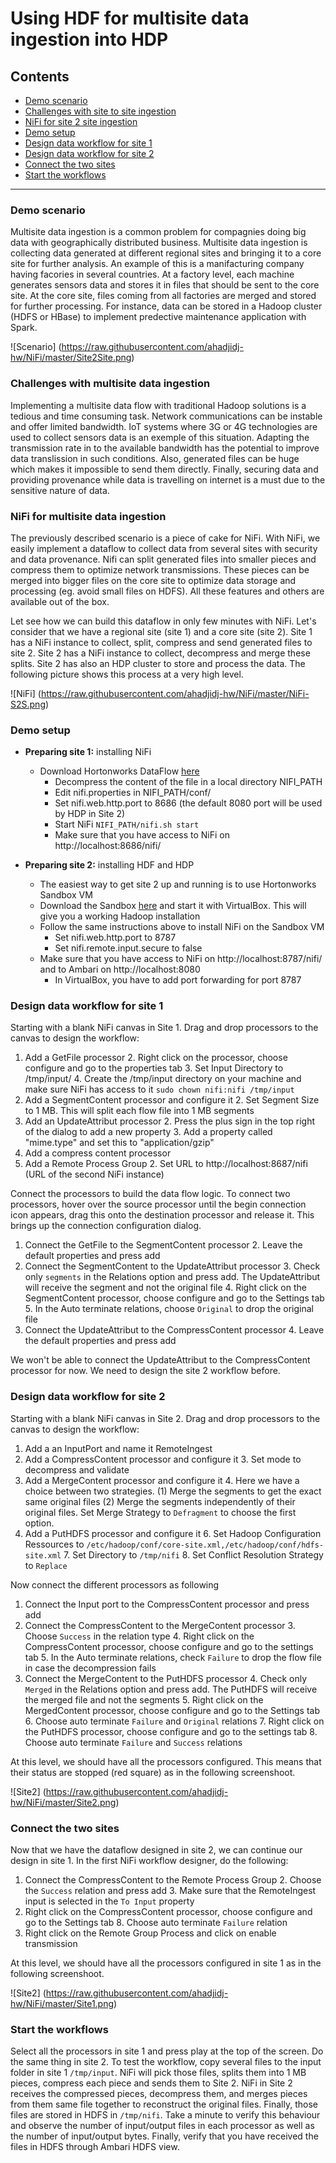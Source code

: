 # Using HDF for multisite data ingestion into HDP

## Contents
  - [Demo scenario](https://github.com/ahadjidj-hw/NiFi/blob/master/Site2Site-HDP-Ingestion.md#demo-scenario)
  - [Challenges with site to site ingestion](https://github.com/ahadjidj-hw/NiFi/blob/master/Site2Site-HDP-Ingestion.md#challenges-with-site-to-site-ingestion)
  - [NiFi for site 2 site ingestion](https://github.com/ahadjidj-hw/NiFi/blob/master/Site2Site-HDP-Ingestion.md#nifi-for-site-2-site-ingestion)
  - [Demo setup](https://github.com/ahadjidj-hw/NiFi/blob/master/Site2Site-HDP-Ingestion.md#demo-setup)
  - [Design data workflow for site 1](https://github.com/ahadjidj-hw/NiFi/blob/master/Site2Site-HDP-Ingestion.md#design-data-workflow-for-site-1)
  - [Design data workflow for site 2](https://github.com/ahadjidj-hw/NiFi/blob/master/Site2Site-HDP-Ingestion.md#design-data-workflow-for-site-2)
  - [Connect the two sites](https://github.com/ahadjidj-hw/NiFi/blob/master/Site2Site-HDP-Ingestion.md#connect-the-two-sites)
  - [Start the workflows](https://github.com/ahadjidj-hw/NiFi/blob/master/Site2Site-HDP-Ingestion.md#start-the-workflows)
  
---------------
  
### Demo scenario
Multisite data ingestion is a common problem for compagnies doing big data with geographically distributed business. 
Multisite data ingestion is collecting data generated at different regional sites and bringing it to a core site for further analysis. 
An example of this is a manifacturing company having facories in several countries. 
At a factory level, each machine generates sensors data and stores it in files that should be sent to the core site. 
At the core site, files coming from all factories are merged and stored for further processing. 
For instance, data can be stored in a Hadoop cluster (HDFS or HBase) to implement predective maintenance application with Spark.

![Scenario] (https://raw.githubusercontent.com/ahadjidj-hw/NiFi/master/Site2Site.png)

### Challenges with multisite data ingestion
Implementing a multisite data flow with traditional Hadoop solutions is a tedious and time consuming task. 
Network communications can be instable and offer limited bandwidth. 
IoT systems where 3G or 4G technologies are used to collect sensors data is an exemple of this situation.
Adapting the transmission rate in to the available bandwidth has the potential to improve data translission in such conditions. 
Also, generated files can be huge which makes it impossible to send them directly. 
Finally, securing data and providing provenance while data is travelling on internet is a must due to the sensitive nature of data.

### NiFi for multisite data ingestion
The previously described scenario is a piece of cake for NiFi. With NiFi, we easily implement a dataflow to collect data from several sites with security and data provenance.
Nifi can split generated files into smaller pieces and compress them to optimize network transmissions. 
These pieces can be merged into bigger files on the core site to optimize data storage and processing (eg. avoid small files on HDFS).
All these features and others are available out of the box.

Let see how we can build this dataflow in only few minutes with NiFi. Let's consider that we have a regional site (site 1) and a core site (site 2).
Site 1 has a NiFi instance to collect, split, compress and send generated files to site 2. Site 2 has a NiFi instance to collect, decompress and merge these splits.
Site 2 has also an HDP cluster to store and process the data. The following picture shows this process at a very high level.

![NiFi] (https://raw.githubusercontent.com/ahadjidj-hw/NiFi/master/NiFi-S2S.png)

### Demo setup

- **Preparing site 1:** installing NiFi
  - Download Hortonworks DataFlow [here](http://hortonworks.com/hdp/downloads/#hdf)
	- Decompress the content of the file in a local directory NIFI_PATH
	- Edit nifi.properties in NIFI_PATH/conf/
	- Set nifi.web.http.port to 8686 (the default 8080 port will be used by HDP in Site 2)
	- Start NiFi `NIFI_PATH/nifi.sh start`
	- Make sure that you have access to NiFi on http://localhost:8686/nifi/
	
- **Preparing site 2:** installing HDF and HDP
  - The easiest way to get site 2 up and running is to use Hortonworks Sandbox VM
  - Download the Sandbox [here](http://hortonworks.com/products/hortonworks-sandbox/#install) and start it with VirtualBox. This will give you a working Hadoop installation
  - Follow the same instructions above to install NiFi on the Sandbox VM
    - Set nifi.web.http.port to 8787
    - Set nifi.remote.input.secure to false
  - Make sure that you have access to NiFi on http://localhost:8787/nifi/ and to Ambari on http://localhost:8080
    - In VirtualBox, you have to add port forwarding for port 8787
    
### Design data workflow for site 1

Starting with a blank NiFi canvas in Site 1. Drag and drop processors to the canvas to design the workflow:

1. Add a GetFile processor
	2. Right click on the processor, choose configure and go to the properties tab
	3. Set Input Directory to /tmp/input/
	4. Create the /tmp/input directory on your machine and make sure NiFi has access to it `sudo chown nifi:nifi /tmp/input`
1. Add a SegmentContent processor and configure it
	2. Set Segment Size to 1 MB. This will split each flow file into 1 MB segments
1. Add an UpdateAttribut processor
	2. Press the plus sign in the top right of the dialog to add a new property
	3. Add a property called "mime.type" and set this to "application/gzip"
1. Add a compress content processor
1. Add a Remote Process Group
	2. Set URL to http://localhost:8687/nifi (URL of the second NiFi instance)

Connect the processors to build the data flow logic. To connect two processors, hover over the source processor until the begin connection icon appears, drag this onto the destination processor and release it. This brings up the connection configuration dialog.

1. Connect the GetFile to the SegmentContent processor
	2. Leave the default properties and press add
2. Connect the SegmentContent to the UpdateAttribut processor
	3. Check only `segments` in the Relations option and press add. The UpdateAttribut will receive the segment and not the original file
	4. Right click on the SegmentContent processor, choose configure and go to the Settings tab
	5. In the Auto terminate relations, choose `Original` to drop the original file
3. Connect the UpdateAttribut to the CompressContent processor
	4. Leave the default properties and press add

We won't be able to connect the UpdateAttribut to the CompressContent processor for now. We need to design the site 2 workflow before.

### Design data workflow for site 2

Starting with a blank NiFi canvas in Site 2. Drag and drop processors to the canvas to design the workflow:

1. Add a an InputPort and name it RemoteIngest
2. Add a CompressContent processor and configure it
	3. Set mode to decompress and validate
3. Add a MergeContent processor and configure it 
	4. Here we have a choice between two strategies. (1) Merge the segments to get the exact same original files (2) Merge the segments independently of their original files. Set Merge Strategy to `Defragment` to choose the first option.
5. Add a PutHDFS processor and configure it
	6. Set Hadoop Configuration Ressources to `/etc/hadoop/conf/core-site.xml,/etc/hadoop/conf/hdfs-site.xml` 
	7. Set Directory to `/tmp/nifi`
	8. Set Conflict Resolution Strategy to `Replace`

Now connect the different processors as following

1. Connect the Input port to the CompressContent processor and press add
2. Connect the CompressContent to the MergeContent processor
	3. Choose `Success` in the relation type
	4. Right click on the CompressContent processor, choose configure and go to the settings tab
	5. In the Auto terminate relations, check `Failure` to drop the flow file in case the decompression fails
3. Connect the MergeContent to the PutHDFS processor
	4. Check only `Merged` in the Relations option and press add. The PutHDFS will receive the merged file and not the segments
	5. Right click on the MergedContent processor, choose configure and go to the Settings tab
	6. Choose auto terminate `Failure` and `Original` relations
	7. Right click on the PutHDFS processor, choose configure and go to the settings tab
	8. Choose auto terminate `Failure` and `Success` relations

At this level, we should have all the processors configured. This means that their status are stopped (red square) as in the following screenshoot.

![Site2] (https://raw.githubusercontent.com/ahadjidj-hw/NiFi/master/Site2.png)

### Connect the two sites

Now that we have the dataflow designed in site 2, we can continue our design in site 1. In the first NiFi workflow designer, do the following:

1. Connect the CompressContent to the Remote Process Group
	2. Choose the `Success` relation and press add
	3. Make sure that the RemoteIngest input is selected in the `To Input` property
4. Right click on the CompressContent processor, choose configure and go to the Settings tab
	8. Choose auto terminate `Failure` relation
9. Right click on the Remote Group Process and click on enable transmission

At this level, we should have all the processors configured in site 1 as in the following screenshoot.

![Site2] (https://raw.githubusercontent.com/ahadjidj-hw/NiFi/master/Site1.png)

### Start the workflows

Select all the processors in site 1 and press play at the top of the screen. Do the same thing in site 2. To test the workflow, copy several files to the input folder in site 1 `/tmp/input`. NiFi will pick those files, splits them into 1 MB pieces, compress each piece and sends them to Site 2. NiFi in Site 2 receives the compressed pieces, decompress them, and merges pieces from them same file together to reconstruct the original files. Finally, those files are stored in HDFS in `/tmp/nifi`. Take a minute to verify this behaviour and observe the number of input/output files in each processor as well as the number of input/output bytes. Finally, verify that you have received the files in HDFS through Ambari HDFS view.

